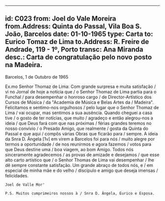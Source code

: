 ---
id: C023
from: Joel do Vale Moreira
from.Address: Quinta do Passal, Vila Boa S. João, Barcelos
date: 01-10-1965
type: Carta
to: Eurico Tomaz de Lima
to.Address: R. Freire de Andrade, 119 - 1º, Porto
transc: Ana Miranda
desc.: Carta de congratulação pelo novo posto na Madeira.
----

Barcelos, 1 de Outubro de 1965

Ex.mo Senhor Thomaz de Lima:
	Com grande surpresa e muita satisfação / vi no Jornal de hoje a notícia que / o Senhor Thomaz de Lima partia para o Funchal / para desempenhar o honroso cargo / de Director-Artístico dos Cursos de Música / da "Academia de Música e Belas Artes da / Madeira".
	Felicitamos e sentimo-nos orgulhosos / pelo lugar que o Senhor Thomaz de Lima / vai ocupar, mas sentimos a sua ausência.
	Quando cheguei a casa tive / o gosto de ter notícias, que muito / agradeço e então alegrou-nos a ideia / que Deus fará com que nas próximas / férias grandes teremos no nosso convívio / o Presado Amigo, que realmente / gosta da Quinta do Passal e que aqui / compôs várias Obras que ficarão para / sempre.
	A ideia da Snra D. Ângela [1v] em virem a Barcelos foi para nós / muito alegre por termos a oportunidade / de nos reunirmos e agora fazemos / votos para que Deus destine uma / boa viagem, ao bom Amigo.
	Todos nós sinceramente agradecemos / as provas de amizade e desejamos / que esse alto carto artístico que / o Senhor Thomas de Lima vai desempenhar / lhe dê sempre constante satisfação.
	Um grande abraço de todos nós, e / em especial de minha mãe e do velho / discípulo e amigo que deseja imensas / felicidades.
	
	Joel de Valle Mor'
	
	P.S. Muitos cumprimeiros nossos à / Snra D. Ângela, Eurico e Esposa.
